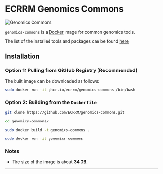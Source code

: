 # ECRRM Genomics Commons

![Genomics Commons](https://media.gettyimages.com/id/131800347/photo/printout-of-a-dna-sequence-chromatogram.jpg?s=2048x2048&w=gi&k=20&c=-F2kfcHNZSmKcs3t2KdU0DwwvDrw4F9-PlqxKoizqxI=)

`genomics-commons` is a [Docker](https://www.docker.com/) image for common genomics tools.

The list of the installed tools and packages can be found [here](Tools.md)

## Installation

### Option 1: Pulling from GitHub Registry (Recommended)

The built image can be downloaded as follows:

```bash
sudo docker run -it ghcr.io/ecrrm/genomics-commons /bin/bash
```

### Option 2: Building from the `Dockerfile`

```bash
git clone https://github.com/ECRRM/genomics-commons.git
```

```bash
cd genomics-commons/
```

```bash
sudo docker build -t genomics-commons .
```

```bash
sudo docker run -it genomics-commons
```

### Notes
- The size of the image is about **34 GB**.
---

